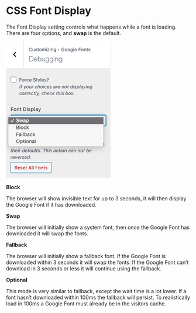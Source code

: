 # CSS Font Display

The Font Display setting controls what happens while a font is loading. There are four options, and **swap** is the default.

![](../.gitbook/assets/image%20%2817%29.png)

**Block**

The browser will show invisible text for up to 3 seconds, it will then display the Google Font if it has downloaded.

**Swap**

The browser will initially show a system font, then once the Google Font has downloaded it will swap the fonts.

**Fallback**

The browser will initially show a fallback font. If the Google Font is downloaded within 3 seconds it will swap the fonts. If the Google Font can’t download in 3 seconds or less it will continue using the fallback.

**Optional**

This mode is very similar to fallback, except the wait time is a lot lower. If a font hasn’t downloaded within 100ms the fallback will persist. To realistically load in 100ms a Google Font must already be in the visitors cache.

